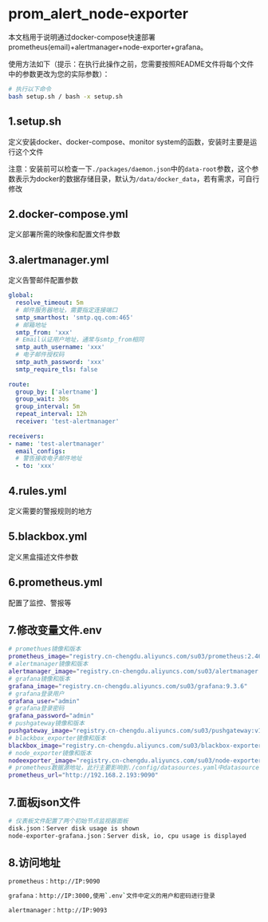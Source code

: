 # prom_alert_node-exporter

本文档用于说明通过docker-compose快速部署prometheus(email)+alertmanager+node-exporter+grafana。

使用方法如下（提示：在执行此操作之前，您需要按照README文件将每个文件中的参数更改为您的实际参数）：

```bash
# 执行以下命令
bash setup.sh / bash -x setup.sh
```

## 1.setup.sh

定义安装docker、docker-compose、monitor system的函数，安装时主要是运行这个文件

注意：安装前可以检查一下`./packages/daemon.json`中的`data-root`参数，这个参数表示为docker的数据存储目录，默认为`/data/docker_data`，若有需求，可自行修改

## 2.docker-compose.yml

定义部署所需的映像和配置文件参数

## 3.alertmanager.yml

定义告警邮件配置参数

```yaml
global:
  resolve_timeout: 5m
  # 邮件服务器地址，需要指定连接端口
  smtp_smarthost: 'smtp.qq.com:465'  
  # 邮箱地址 
  smtp_from: 'xxx'     
  # Email认证用户地址，通常与smtp_from相同           
  smtp_auth_username: 'xxx'   
  # 电子邮件授权码    
  smtp_auth_password: 'xxx'       
  smtp_require_tls: false
 
route:
  group_by: ['alertname']
  group_wait: 30s
  group_interval: 5m
  repeat_interval: 12h
  receiver: 'test-alertmanager'
 
receivers:
- name: 'test-alertmanager'
  email_configs:
  # 警告接收电子邮件地址
  - to: 'xxx'               
```

## 4.rules.yml

定义需要的警报规则的地方

## 5.blackbox.yml

定义黑盒描述文件参数

## 6.prometheus.yml

配置了监控、警报等

## 7.修改变量文件.env

```bash
# promethues镜像和版本
prometheus_image="registry.cn-chengdu.aliyuncs.com/su03/prometheus:2.46.0-debian-11-r5"
# alertmanager镜像和版本
alertmanager_image="registry.cn-chengdu.aliyuncs.com/su03/alertmanager:0.25.0-debian-11-r171"
# grafana镜像和版本
grafana_image="registry.cn-chengdu.aliyuncs.com/su03/grafana:9.3.6"
# grafana登录用户
grafana_user="admin"
# grafana登录密码
grafana_password="admin"
# pushgateway镜像和版本
pushgateway_image="registry.cn-chengdu.aliyuncs.com/su03/pushgateway:v1.6.2"
# blackbox_exporter镜像和版本
blackbox_image="registry.cn-chengdu.aliyuncs.com/su03/blackbox-exporter:0.25.0"
# node_exporter镜像和版本
nodeexporter_image="registry.cn-chengdu.aliyuncs.com/su03/node-exporter:1.6.1-debian-11-r8"
# prometheus数据源地址，此行主要影响到./config/datasources.yaml中datasources.url的值
prometheus_url="http://192.168.2.193:9090"
```

## 7.面板json文件

```bash
# 仪表板文件配置了两个初始节点监视器面板
disk.json：Server disk usage is shown
node-exporter-grafana.json：Server disk, io, cpu usage is displayed
```

## 8.访问地址

```bash
prometheus：http://IP:9090

grafana：http://IP:3000,使用`.env`文件中定义的用户和密码进行登录

alertmanager：http://IP:9093
```